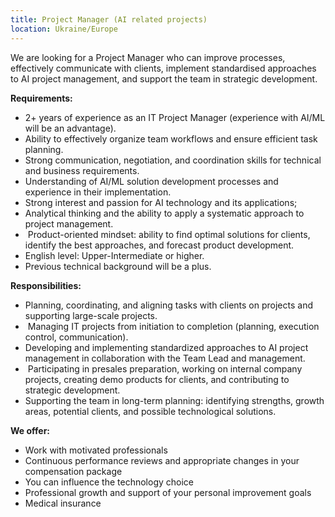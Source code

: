 ```yaml
---
title: Project Manager (AI related projects)
location: Ukraine/Europe
---
```

We are looking for a Project Manager who can improve processes, effectively communicate with clients, implement standardised approaches to AI project management, and support the team in strategic development.

**Requirements:**

* 2+ years of experience as an IT Project Manager (experience with AI/ML will be an advantage).
* Ability to effectively organize team workflows and ensure efficient task planning.
* Strong communication, negotiation, and coordination skills for technical and business requirements.
* Understanding of AI/ML solution development processes and experience in their implementation.
* Strong interest and passion for AI technology and its applications;
* Analytical thinking and the ability to apply a systematic approach to project management.
*  Product-oriented mindset: ability to find optimal solutions for clients, identify the best approaches, and forecast product development.
* English level: Upper-Intermediate or higher.
* Previous technical background will be a plus.

**Responsibilities:**

* Planning, coordinating, and aligning tasks with clients on projects and supporting large-scale projects.
*  Managing IT projects from initiation to completion (planning, execution control, communication).
* Developing and implementing standardized approaches to AI project management in collaboration with the Team Lead and management.
*  Participating in presales preparation, working on internal company projects, creating demo products for clients, and contributing to strategic development.
* Supporting the team in long-term planning: identifying strengths, growth areas, potential clients, and possible technological solutions.

**W﻿e offer:**

* Work with motivated professionals
* Continuous performance reviews and appropriate changes in your compensation package
* You can influence the technology choice
* Professional growth and support of your personal improvement goals
* Medical insurance